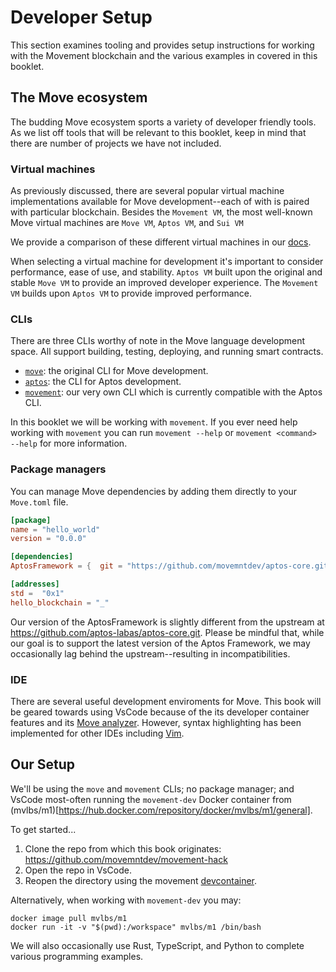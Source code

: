 # Developer Setup
This section examines tooling and provides setup instructions for working with the Movement blockchain and the various examples in covered in this booklet.

## The Move ecosystem
The budding Move ecosystem sports a variety of developer friendly tools. As we list off tools that will be relevant to this booklet, keep in mind that there are number of projects we have not included.

### Virtual machines
As previously discussed, there are several popular virtual machine implementations available for Move development--each of with is paired with particular blockchain. Besides the `Movement VM`, the most well-known Move virtual machines are `Move VM`, `Aptos VM`, and `Sui VM`

We provide a comparison of these different virtual machines in our [docs](https://docs.movementlabs.xyz/#what-is-move). 

When selecting a virtual machine for development it's important to consider performance, ease of use, and stability. `Aptos VM` built upon the original and stable `Move VM` to provide an improved developer experience. The `Movement VM` builds upon `Aptos VM` to provide improved performance.

### CLIs
There are three CLIs worthy of note in the Move language development space. All support building, testing, deploying, and running smart contracts.
- [`move`](https://github.com/move-language/move/tree/main/language/tools/move-cli): the original CLI for Move development. 
- [`aptos`](https://aptos.dev/tools/aptos-cli/install-cli/): the CLI for Aptos development.
- [`movement`](https://docs.movementlabs.xyz/developers/developer-tools/movement-cli): our very own CLI which is currently compatible with the Aptos CLI.

In this booklet we will be working with `movement`. If you ever need help working with `movement` you can run `movement --help` or `movement <command> --help` for more information.

### Package managers
You can manage Move dependencies by adding them directly to your `Move.toml` file. 
```toml
[package]
name = "hello_world"
version = "0.0.0"

[dependencies]
AptosFramework = {  git = "https://github.com/movemntdev/aptos-core.git", subdir = "aptos-vm/aptos-move/aptos-framework", rev = "testnet" }

[addresses]
std =  "0x1"
hello_blockchain = "_"
```

Our version of the AptosFramework is slightly different from the upstream at https://github.com/aptos-labas/aptos-core.git. Please be mindful that, while our goal is to support the latest version of the Aptos Framework, we may occasionally lag behind the upstream--resulting in incompatibilities.

### IDE
There are several useful development enviroments for Move. This book will be geared towards using VsCode because of the its developer container features and its [Move analyzer](https://marketplace.visualstudio.com/items?itemName=move.move-analyzer). However, syntax highlighting has been implemented for other IDEs including [Vim](https://github.com/rvmelkonian/move.vim).

## Our Setup
We'll be using the `move` and `movement` CLIs; no package manager; and VsCode most-often running the `movement-dev` Docker container from (mvlbs/m1)[https://hub.docker.com/repository/docker/mvlbs/m1/general].

To get started...
1. Clone the repo from which this book originates: https://github.com/movemntdev/movement-hack
2. Open the repo in VsCode.
3. Reopen the directory using the movement [devcontainer](https://code.visualstudio.com/docs/devcontainers/containers).

Alternatively, when working with `movement-dev` you may:

```
docker image pull mvlbs/m1
docker run -it -v "$(pwd):/workspace" mvlbs/m1 /bin/bash
```

We will also occasionally use Rust, TypeScript, and Python to complete various programming examples.